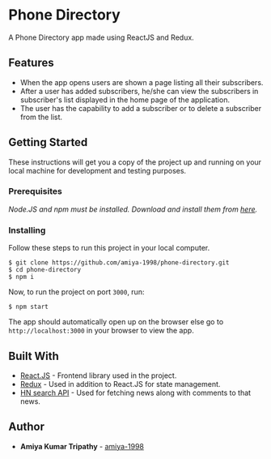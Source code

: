 # Phone Directory

A Phone Directory app made using ReactJS and Redux.

## Features

- When the app opens users are shown a page listing all their subscribers.
- After a user has added subscribers, he/she can view the subscribers in subscriber's list displayed in the home page of the application.
- The user has the capability to add a subscriber or to delete a subscriber from the list.

## Getting Started

These instructions will get you a copy of the project up and running on your local machine for development and testing purposes.

### Prerequisites

_Node.JS and npm must be installed. Download and install them from [here](https://nodejs.org)._

### Installing

Follow these steps to run this project in your local computer.

```
$ git clone https://github.com/amiya-1998/phone-directory.git
$ cd phone-directory
$ npm i
```

Now, to run the project on port `3000`, run:

```
$ npm start
```

The app should automatically open up on the browser else go to `http://localhost:3000` in your browser to view the app.

## Built With

- [React.JS](https://reactjs.org/) - Frontend library used in the project.
- [Redux](https://redux.js.org/) - Used in addition to React.JS for state management.
- [HN search API](https://hn.algolia.com/api) - Used for fetching news along with comments to that news.

## Author

- **Amiya Kumar Tripathy** - [amiya-1998](https://github.com/amiya-1998)
